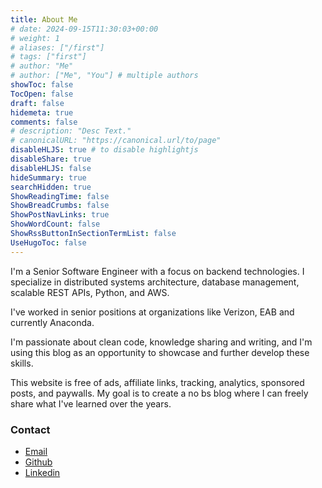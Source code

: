 ```yaml
---
title: About Me
# date: 2024-09-15T11:30:03+00:00
# weight: 1
# aliases: ["/first"]
# tags: ["first"]
# author: "Me"
# author: ["Me", "You"] # multiple authors
showToc: false
TocOpen: false
draft: false
hidemeta: true
comments: false
# description: "Desc Text."
# canonicalURL: "https://canonical.url/to/page"
disableHLJS: true # to disable highlightjs
disableShare: true
disableHLJS: false
hideSummary: true
searchHidden: true
ShowReadingTime: false
ShowBreadCrumbs: false
ShowPostNavLinks: true
ShowWordCount: false
ShowRssButtonInSectionTermList: false
UseHugoToc: false
---
```


I'm a Senior Software Engineer with a focus on backend technologies. I specialize in distributed systems architecture, database management, scalable REST APIs, Python, and AWS.

I've worked in senior positions at organizations like Verizon, EAB and currently Anaconda.

I'm passionate about clean code, knowledge sharing and writing, and I'm using this blog as an opportunity to showcase and further develop these skills.

This website is free of ads, affiliate links, tracking, analytics, sponsored posts, and paywalls. My goal is to create a no bs blog where I can freely share what I've learned over the years.

### Contact
  - [Email](mailto:blog@valinsky.me)
  - [Github](https://github.com/valinsky)
  - [Linkedin](https://www.linkedin.com/in/dumitruvaleriuvoicu)
